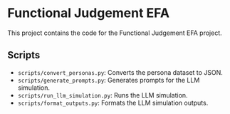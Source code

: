 # Functional Judgement EFA

This project contains the code for the Functional Judgement EFA project.

## Scripts

*   `scripts/convert_personas.py`: Converts the persona dataset to JSON.
*   `scripts/generate_prompts.py`: Generates prompts for the LLM simulation.
*   `scripts/run_llm_simulation.py`: Runs the LLM simulation.
*   `scripts/format_outputs.py`: Formats the LLM simulation outputs.

